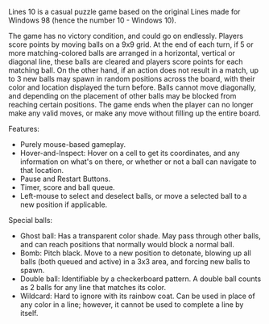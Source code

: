 Lines 10 is a casual puzzle game based on the original Lines made for Windows 98 (hence the number 10 - Windows 10).

The game has no victory condition, and could go on endlessly. Players score points by moving balls on a 9x9 grid. At the end of each turn, if 5 or more matching-colored balls are arranged in a horizontal, vertical or diagonal line, these balls are cleared and players score points for each matching ball. On the other hand, if an action does not result in a match, up to 3 new balls may spawn in random positions across the board, with their color and location displayed the turn before. Balls cannot move diagonally, and depending on the placement of other balls may be blocked from reaching certain positions. The game ends when the player can no longer make any valid moves, or make any move without filling up the entire board.

Features:
- Purely mouse-based gameplay.
- Hover-and-Inspect: Hover on a cell to get its coordinates, and any information on what's on there, or whether or not a ball can navigate to that location.
- Pause and Restart Buttons.
- Timer, score and ball queue.
- Left-mouse to select and deselect balls, or move a selected ball to a new position if applicable.

Special balls:
- Ghost ball: Has a transparent color shade. May pass through other balls, and can reach positions that normally would block a normal ball.
- Bomb: Pitch black. Move to a new position to detonate, blowing up all balls (both queued and active) in a 3x3 area, and forcing new balls to spawn.
- Double ball: Identifiable by a checkerboard pattern. A double ball counts as 2 balls for any line that matches its color.
- Wildcard: Hard to ignore with its rainbow coat. Can be used in place of any color in a line; however, it cannot be used to complete a line by itself.